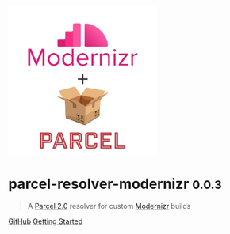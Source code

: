 <img src="_media/logo.svg" width=300/>

# parcel-resolver-modernizr <small>0.0.3</small>

> A [Parcel 2.0](https://github.com/parcel-bundler/parcel) resolver for custom [Modernizr](https://github.com/Modernizr/Modernizr) builds

[GitHub](https://github.com/PabloNicolasDiaz/parcel-resolver-modernizr)
[Getting Started](#parcel-resolver-modernizr)
